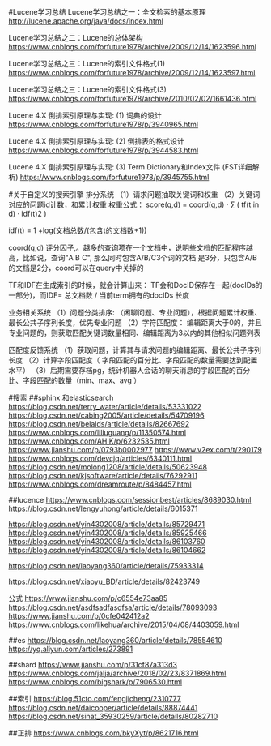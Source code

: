 #Lucene学习总结
Lucene学习总结之一：全文检索的基本原理
http://lucene.apache.org/java/docs/index.html

Lucene学习总结之二：Lucene的总体架构
https://www.cnblogs.com/forfuture1978/archive/2009/12/14/1623596.html

Lucene学习总结之三：Lucene的索引文件格式(1)
https://www.cnblogs.com/forfuture1978/archive/2009/12/14/1623597.html

Lucene学习总结之三：Lucene的索引文件格式(3)
https://www.cnblogs.com/forfuture1978/archive/2010/02/02/1661436.html


Lucene 4.X 倒排索引原理与实现: (1) 词典的设计
https://www.cnblogs.com/forfuture1978/p/3940965.html

Lucene 4.X 倒排索引原理与实现: (2) 倒排表的格式设计
https://www.cnblogs.com/forfuture1978/p/3944583.html

Lucene 4.X 倒排索引原理与实现: (3) Term Dictionary和Index文件 (FST详细解析)
https://www.cnblogs.com/forfuture1978/p/3945755.html



#关于自定义的搜索引擎
排分系统
（1）请求问题抽取关键词和权重
（2）关键词对应的问题id计数，和累计权重
权重公式：
score(q,d) = coord(q,d) · ∑ ( tf(t in d) · idf(t)2 )

idf(t) = 1 +log(文档总数/(包含t的文档数+1))

coord(q,d) 评分因子,。越多的查询项在一个文档中，说明些文档的匹配程序越高，比如说，查询"A B C",
那么同时包含A/B/C3个词的文档 是3分，只包含A/B的文档是2分，coord可以在query中关掉的
 
  TF和IDF在生成索引的时候，就会计算出来： TF会和DocID保存在一起(docIDs的一部分)，而IDF= 总文档数 / 当前term拥有的docIDs 长度

业务相关系统
（1）问题分类排序:
（闲聊问题、专业问题），根据问题累计权重、最长公共子序列长度，优先专业问题
（2）字符匹配度：
编辑距离大于0的，并且专业问题的，则获取匹配关键词数量相同、编辑距离为3以内的其他相似问题列表

匹配度反馈系统
（1）获取问题，计算其与请求问题的编辑距离、最长公共子序列长度
（2）计算字段匹配度（ 字段匹配的百分比、字段匹配的数量需要达到配置水平）
（3）后期需要存档pg，统计机器人会话的聊天消息的字段匹配的百分比、字段匹配的数量（min、max、avg ）


#搜索
##sphinx 和elasticsearch
https://blog.csdn.net/terry_water/article/details/53331022
https://blog.csdn.net/cabing2005/article/details/54709196
https://blog.csdn.net/belalds/article/details/82667692
https://www.cnblogs.com/liliuguang/p/11350574.html
https://www.cnblogs.com/AHIK/p/6232535.html
https://www.jianshu.com/p/0793b0002977
https://www.v2ex.com/t/290179
https://www.cnblogs.com/devcjq/articles/6340111.html
https://blog.csdn.net/molong1208/article/details/50623948
https://blog.csdn.net/kjsoftware/article/details/76292911
https://www.cnblogs.com/dreamroute/p/8484457.html

##lucence
https://www.cnblogs.com/sessionbest/articles/8689030.html
https://blog.csdn.net/lengyuhong/article/details/6015371

https://blog.csdn.net/yin4302008/article/details/85729471
https://blog.csdn.net/yin4302008/article/details/85925466
https://blog.csdn.net/yin4302008/article/details/86103760
https://blog.csdn.net/yin4302008/article/details/86104662

https://blog.csdn.net/laoyang360/article/details/75933314

https://blog.csdn.net/xiaoyu_BD/article/details/82423749

公式 
https://www.jianshu.com/p/c6554e73aa85
https://blog.csdn.net/asdfsadfasdfsa/article/details/78093093
https://www.jianshu.com/p/0cfe042412a2
https://www.cnblogs.com/likehua/archive/2015/04/08/4403059.html

##es 
https://blog.csdn.net/laoyang360/article/details/78554610
https://yq.aliyun.com/articles/273891

##shard
https://www.jianshu.com/p/31cf87a313d3
https://www.cnblogs.com/jalja/archive/2018/02/23/8371869.html
https://www.cnblogs.com/bigshark/p/7906530.html

##索引
https://blog.51cto.com/fengjicheng/2310777
https://blog.csdn.net/daicooper/article/details/88874441
https://blog.csdn.net/sinat_35930259/article/details/80282710

##正排
https://www.cnblogs.com/bkyXyt/p/8621716.html


